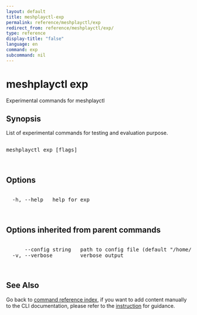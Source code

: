 ```yaml
---
layout: default
title: meshplayctl-exp
permalink: reference/meshplayctl/exp
redirect_from: reference/meshplayctl/exp/
type: reference
display-title: "false"
language: en
command: exp
subcommand: nil
---
```


# meshplayctl exp

Experimental commands for meshplayctl

## Synopsis

List of experimental commands for testing and evaluation purpose.
<pre class='codeblock-pre'>
<div class='codeblock'>
meshplayctl exp [flags]

</div>
</pre> 

## Options

<pre class='codeblock-pre'>
<div class='codeblock'>
  -h, --help   help for exp

</div>
</pre>

## Options inherited from parent commands

<pre class='codeblock-pre'>
<div class='codeblock'>
      --config string   path to config file (default "/home/runner/.meshery/config.yaml")
  -v, --verbose         verbose output

</div>
</pre>

## See Also

Go back to [command reference index](/reference/meshplayctl/), if you want to add content manually to the CLI documentation, please refer to the [instruction](/project/contributing/contributing-cli#preserving-manually-added-documentation) for guidance.

